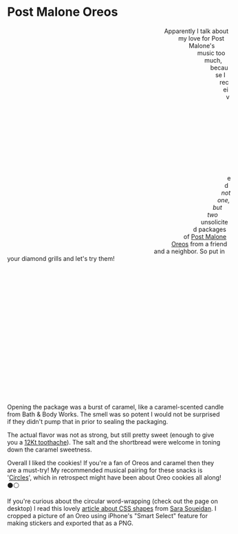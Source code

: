 # Post Malone Oreos

<style>@keyframes rotation {
  from {
    transform: rotate(0deg);
  }
  to {
    transform: rotate(359deg);
  }
}</style>

<div class="hidden-lg">
<div style="background-repeat: no-repeat; animation: rotation 30s infinite linear; float:left; width:500px; height:500px; margin:10px; background-image: url(https://storage.googleapis.com/sethmlarson-dev-static-assets/oreo.png); -webkit-shape-outside: circle(50%, 50%, 49%); shape-outside: circle(49% at 50% 50%); -webkit-shape-margin: 10px; shape-margin: 10px;     -webkit-background-size: contain; -moz-background-size: contain; -o-background-size: contain;background-size: contain;"></div>
</div>

<p>Apparently I talk about my love for Post Malone's music too much, because I received <em>not one, but two</em> unsolicited packages of <a href="https://www.oreo.com/products/post-malone">Post Malone Oreos</a>
from a friend and a neighbor. So put in your diamond grills and let's try them!</p>

<div class="hidden-sm">
<center>
<div style="background-repeat: no-repeat; animation: rotation 30s infinite linear; width:300px; height:300px; margin:10px; background-image: url(https://storage.googleapis.com/sethmlarson-dev-static-assets/oreo.png); -webkit-shape-outside: circle(50%, 50%, 49%); shape-outside: circle(49% at 50% 50%); -webkit-shape-margin: 10px; shape-margin: 10px;     -webkit-background-size: contain; -moz-background-size: contain; -o-background-size: contain;background-size: contain;"></div>
</center>
</div>

<p>Opening the package was a burst of caramel,
like a caramel-scented candle
from Bath &amp; Body Works. The smell was so potent I would not be surprised if they didn't pump that in prior to sealing the packaging.</p>

<p>The actual flavor was not as strong, but still pretty sweet (enough to give you a <nobr><a href="https://en.wikipedia.org/wiki/Twelve_Carat_Toothache">12Kt toothache</a></nobr>). The salt and the shortbread
were welcome in toning down the caramel sweetness.</p>

<p>Overall I liked the cookies! If you're a fan of Oreos and caramel then they are a must-try!
My recommended musical pairing for these snacks is '<a href="https://www.youtube.com/watch?v=wXhTHyIgQ_U">Circles</a>', which in retrospect might have been about Oreo cookies all along! ⚫⚪</p>

If you're curious about the circular word-wrapping (check out the page on desktop) I read this lovely [article
about CSS shapes](https://www.sarasoueidan.com/blog/css-shapes/) from [Sara Soueidan](https://www.sarasoueidan.com/).
I cropped a picture of an Oreo using iPhone's "Smart Select" feature for making stickers
and exported that as a PNG.
